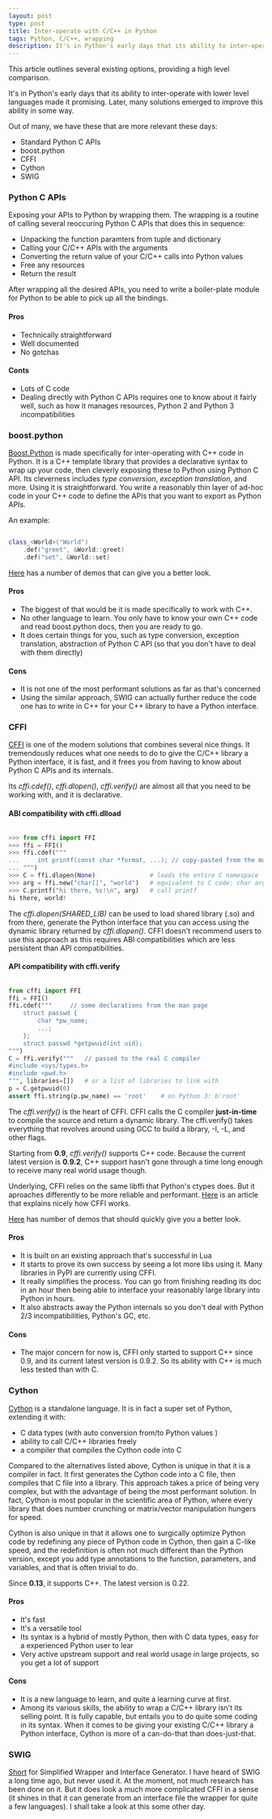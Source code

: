 ```yaml
---
layout: post
type: post
title: Inter-operate with C/C++ in Python
tags: Python, C/C++, wrapping
description: It's in Python's early days that its ability to inter-operate with lower level languages made it promising. Later, many solutions emerged to improve this ability in some way.
---
```


This article outlines several existing options, providing a 
high level comparison.

It's in Python's early days that its ability to inter-operate with
lower level languages made it promising. Later, many solutions emerged
to improve this ability in some way.

Out of many, we have these that are more relevant these days:

- Standard Python C APIs
- boost.python
- CFFI
- Cython
- SWIG

### Python C APIs

Exposing your APIs to Python by wrapping them. The wrapping is
a routine of calling several reoccuring Python C APIs that does
this in sequence:

- Unpacking the function paramters from tuple and dictionary
- Calling your C/C++ APIs with the arguments
- Converting the return value of your C/C++ calls into Python
values
- Free any resources
- Return the result

After wrapping all the desired APIs, you need to write a
boiler-plate module for Python to be able to pick up all the
bindings.

#### Pros

- Technically straightforward
- Well documented
- No gotchas

#### Conts

- Lots of C code
- Dealing directly with Python C APIs requires one to
know about it fairly well, such as how it manages resources,
Python 2 and Python 3 incompatibilities

### boost.python

[Boost.Python](http://www.boost.org/doc/libs/1_58_0/libs/python/doc/index.html)
is made specifically for inter-operating with C++ code in Python. It is a 
C++ template library that provides a declarative syntax to wrap up your code,
then cleverly exposing these to Python using Python C API. Its cleverness
includes *type conversion*, *exception translation*, and more.
Using it is straightforward. You write a reasonably thin layer of ad-hoc code
in your C++ code to define the APIs that you want to export as Python APIs.

An example:

```C++

class_<World>("World")
    .def("greet", &World::greet)
    .def("set", &World::set)

```

[Here](https://github.com/TNG/boost-python-examples) has a number of 
demos that can give you a better look.

#### Pros

- The biggest of that would be it is made specifically to work with C++.
- No other language to learn. You only have to know your own C++ code
and read boost.python docs, then you are ready to go.
- It does certain things for you, such as type conversion, exception 
translation, abstraction of Python C API (so that you don't have to
deal with them directly)

#### Cons

- It is not one of the most performant solutions as far as that's concerned
- Using the similar approach, SWIG can actually further reduce
the code one has to write in C++ for your C++ library to have
a Python interface.

### CFFI

[CFFI](https://cffi.readthedocs.org/en/latest/) is one of the modern solutions
that combines several nice things. It tremendously reduces what one needs to
do to give the C/C++ library a Python interface, it is fast, and it frees
you from having to know about Python C APIs and its internals.

Its *cffi.cdef()*, *cffi.dlopen()*, *cffi.verify()* are almost all that you
need to be working with, and it is declarative.

#### ABI compatibility with cffi.dlload

```python

>>> from cffi import FFI
>>> ffi = FFI()
>>> ffi.cdef("""
...     int printf(const char *format, ...); // copy-pasted from the man page
... """)
>>> C = ffi.dlopen(None)               # loads the entire C namespace
>>> arg = ffi.new("char[]", "world")   # equivalent to C code: char arg[] = "world";
>>> C.printf("hi there, %s!\n", arg)   # call printf
hi there, world!

```

The *cffi.dlopen(SHARED_LIB)* can be used to load shared library (.so)
and from there, generate the Python interface that you can access
using the dynamic library returned by *cffi.dlopen()*. CFFI doesn't recommend
users to use this approach as this requires ABI compatibilities which
are less persistent than API compatibilities.

#### API compatibility with cffi.verify

```python

from cffi import FFI
ffi = FFI()
ffi.cdef("""     // some declarations from the man page
    struct passwd {
        char *pw_name;
        ...;
    };
    struct passwd *getpwuid(int uid);
""")
C = ffi.verify("""   // passed to the real C compiler
#include <sys/types.h>
#include <pwd.h>
""", libraries=[])   # or a list of libraries to link with
p = C.getpwuid(0)
assert ffi.string(p.pw_name) == 'root'    # on Python 3: b'root'

```

The *cffi.verify()* is the heart of CFFI. CFFI calls the C compiler
**just-in-time** to compile the source and return a dynamic library.
The cffi.verify() takes everything that revolves around using
GCC to build a library, -I, -L, and other flags.

Starting from **0.9**, *cffi.verify()* supports C++ code. Because
the current latest version is **0.9.2**, C++ support hasn't gone
through a time long enough to receive many real world usage though.

Underlying, CFFI relies on the same libffi that Python's ctypes does.
But it aproaches differently to be more reliable and performant.
[Here](http://eli.thegreenplace.net/2013/03/09/python-ffi-with-ctypes-and-cffi)
is an article that explains nicely how CFFI works.

[Here](https://bitbucket.org/cffi/cffi/src/default/demo) has number of
demos that should quickly give you a better look.

#### Pros

- It is built on an existing approach that's successful in Lua
- It starts to prove its own success by seeing a lot more libs using it. Many
libraries in PyPI are currently using CFFI.
- It really simplifies the process. You can go from finishing reading its doc
in an hour then being able to interface your reasonably large library into
Python in hours.
- It also abstracts away the Python internals so you don't deal with
Python 2/3 incompatibilities, Python's GC, etc.

#### Cons

- The major concern for now is, CFFI only started to support C++ since 0.9,
and its current latest version is 0.9.2. So its ability with C++ is much less
tested than with C.

### Cython

[Cython](http://docs.cython.org/) is a standalone language.
It is in fact a super set of Python, extending it with:

- C data types (with auto conversion from/to Python values )
- ability to call C/C++ libraries freely
- a compiler that compiles the Cython code into C

Compared to the alternatives listed above, Cython is unique in that it is a
compiler in fact. It first generates the Cython code into a C file, then compiles
that C file into a library. This approach takes a price of being very complex,
but with the advantage of being the most performant solution. In fact, Cython is
most popular in the scientific area of Python, where every library that does
number crunching or matrix/vector manipulation hungers for speed.

Cython is also unique in that it allows one to surgically optimize Python code
by redefining any piece of Python code in Cython, then gain a C-like speed, and
the redefinition is often not much different than the Python version, except
you add type annotations to the function, parameters, and variables, and that
is often trivial to do.

Since **0.13**, it supports C++. The latest version is 0.22.

#### Pros

- It's fast
- It's a versatile tool
- Its syntax is a hybrid of mostly Python, then with C data types, easy for
a experienced Python user to lear
- Very active upstream support and real world usage in large projects, so you
get a lot of support

#### Cons

- It is a new language to learn, and quite a learning curve at first.
- Among its various skills, the ability to wrap a C/C++ library isn't its
selling point. It is fully capable, but entails you to do quite some
coding in its syntax. When it comes to be giving your existing C/C++
library a Python interface, Cython is more of a can-do-that than
does-just-that.

### SWIG

[Short](http://www.swig.org/) for Simplified Wrapper and Interface Generator.
I have heard of SWIG a long time ago, but never used it. At the moment, not
much research has been done on it. But it does look a much more complicated
CFFI in a sense (it shines in that it can generate from an interface file 
the wrapper for quite a few languages). I shall take a look at this some other
day.



